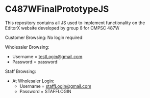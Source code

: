 # C487WFinalPrototypeJS
This repository contains all JS used to implement functionality on the EditorX website developed by group 6 for CMPSC 487W

Customer Browsing:
No login required

Wholesaler Browsing:
- Username = testLogin@gmail.com
- Password = password

Staff Browsing:
- At Wholesaler Login:
  - Username = staffLogin@gmail.com
  - Password = STAFFLOGIN
